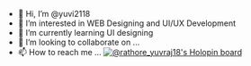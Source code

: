 - 👋 Hi, I’m @yuvi2118
- 👀 I’m interested in WEB Designing and UI/UX Development
- 🌱 I’m currently learning UI designing
- 💞️ I’m looking to collaborate on ...
- 📫 How to reach me ...
[![@rathore_yuvraj18's Holopin board](https://holopin.io/api/user/board?user=rathore_yuvraj18)](https://holopin.io/@rathore_yuvraj18)
<!---
yuvi2118/yuvi2118 is a ✨ special ✨ repository because its `README.md` (this file) appears on your GitHub profile.
You can click the Preview link to take a look at your changes.
--->

